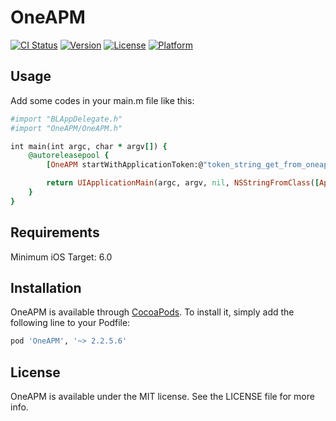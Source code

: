 # OneAPM

[![CI Status](http://img.shields.io/travis/jieliangma/OneAPM.svg?style=flat)](https://travis-ci.org/jieliangma/OneAPM)
[![Version](https://img.shields.io/cocoapods/v/OneAPM.svg?style=flat)](http://cocoapods.org/pods/OneAPM)
[![License](https://img.shields.io/cocoapods/l/OneAPM.svg?style=flat)](http://cocoapods.org/pods/OneAPM)
[![Platform](https://img.shields.io/cocoapods/p/OneAPM.svg?style=flat)](http://cocoapods.org/pods/OneAPM)

## Usage

Add some codes in your main.m file like this:

```ruby
#import "BLAppDelegate.h"
#import "OneAPM/OneAPM.h"

int main(int argc, char * argv[]) {
	@autoreleasepool {
		[OneAPM startWithApplicationToken:@"token_string_get_from_oneapm"];

		return UIApplicationMain(argc, argv, nil, NSStringFromClass([AppDelegate class]));
	}
}

```

## Requirements

Minimum iOS Target: 6.0

## Installation

OneAPM is available through [CocoaPods](http://cocoapods.org). To install
it, simply add the following line to your Podfile:

```ruby
pod 'OneAPM', '~> 2.2.5.6'
```

## License

OneAPM is available under the MIT license. See the LICENSE file for more info.
